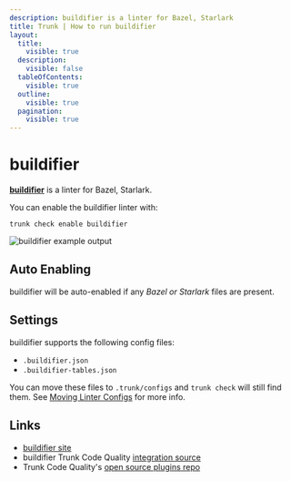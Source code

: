```yaml
---
description: buildifier is a linter for Bazel, Starlark
title: Trunk | How to run buildifier
layout:
  title:
    visible: true
  description:
    visible: false
  tableOfContents:
    visible: true
  outline:
    visible: true
  pagination:
    visible: true
---
```


# buildifier

[**buildifier**](https://github.com/bazelbuild/buildtools/blob/master/buildifier/readme.md) is a linter for Bazel, Starlark.

You can enable the buildifier linter with:

```shell
trunk check enable buildifier
```
![buildifier example output](./buildifier.gif)
## Auto Enabling

buildifier will be auto-enabled if any *Bazel or Starlark* files are present.

## Settings

buildifier supports the following config files:
* `.buildifier.json`
* `.buildifier-tables.json`

You can move these files to `.trunk/configs` and `trunk check` will still find them. See [Moving Linter Configs](..#moving-linter-configs) for more info.




## Links

- [buildifier site](https://github.com/bazelbuild/buildtools/blob/master/buildifier/readme.md)
- buildifier Trunk Code Quality [integration source](https://github.com/trunk-io/plugins/tree/main/linters/buildifier)
- Trunk Code Quality's [open source plugins repo](https://github.com/trunk-io/plugins/tree/main)
